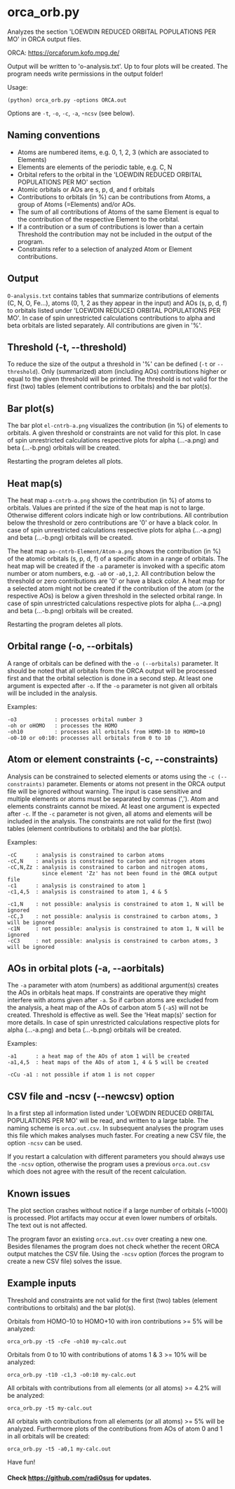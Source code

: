 orca_orb.py 
===========

Analyzes the section 'LOEWDIN REDUCED ORBITAL POPULATIONS PER MO' in ORCA output files.

ORCA: https://orcaforum.kofo.mpg.de/

Output will be written to 'o-analysis.txt'. Up to four plots will be created.
The program needs write permissions in the output folder!

Usage:
    
    (python) orca_orb.py -options ORCA.out

Options are `-t`, `-o`, `-c`, `-a`, -`ncsv` (see below).


Naming conventions
------------------
* Atoms are numbered items, e.g. 0, 1, 2, 3 (which are associated to Elements)
* Elements are elements of the periodic table, e.g. C, N
* Orbital refers to the orbital in the 'LOEWDIN REDUCED ORBITAL POPULATIONS PER MO' section
* Atomic orbitals or AOs are s, p, d, and f orbitals
* Contributions to orbitals (in %) can be contributions from Atoms, a group of Atoms (=Elements) 
  and/or AOs. 
* The sum of all contributions of Atoms of the same Element is equal to the contribution of the respective 
  Element to the orbital.
* If a contribution or a sum of contributions is lower than a certain Threshold the contribution may
  not be included in the output of the program.
* Constraints refer to a selection of analyzed Atom or Element contributions.


Output
------
`O-analysis.txt` contains tables that summarize contributions of elements (C, N, O, Fe...), 
atoms (0, 1, 2 as they appear in the input) and AOs (s, p, d, f) to orbitals listed under 
'LOEWDIN REDUCED ORBITAL POPULATIONS PER MO'. In case of spin unrestricted calculations 
contributions to alpha and beta orbitals are listed separately. All contributions are given in '%'.


Threshold (-t, --threshold)
---------------------------
To reduce the size of the output a threshold in '%' can be defined (`-t` or `--threshold`). Only
(summarized) atom (including AOs) contributions higher or equal to the given threshold will
be printed. The threshold is not valid for the first (two) tables (element contributions to orbitals)
and the bar plot(s).


Bar plot(s)
-----------
The bar plot `el-cntrb-a.png` visualizes the contribution (in %) of elements to orbitals. A given
threshold or constraints are not valid for this plot. In case of spin unrestricted calculations 
respective plots for alpha (...-a.png) and beta (...-b.png) orbitals will be created.

Restarting the program deletes all plots.


Heat map(s)
-----------
The heat map `a-cntrb-a.png` shows the contribution (in %) of atoms to orbitals. Values are printed
if the size of the heat map is not to large. Otherwise different colors indicate high or low 
contributions. All contribution below the threshold or zero contributions are '0' or have a black color.
In case of spin unrestricted calculations respective plots for alpha (...-a.png) and beta (...-b.png) 
orbitals will be created.

The heat map `ao-cntrb-Element/Atom-a.png` shows the contribution (in %) of the atomic orbitals (s, p, d, f) 
of a specific atom in a range of orbitals. The heat map will be created if the `-a` parameter is invoked with 
a specific atom number or atom numbers, e.g. `-a0` or `-a0,1,2`.
All contribution below the threshold or zero contributions are '0' or have a black color. A heat map
for a selected atom might not be created if the contribution of the atom (or the respective AOs) is 
below a given threshold in the selected orbital range.
In case of spin unrestricted calculations respective plots for alpha (...-a.png) and beta (...-b.png) 
orbitals will be created. 

Restarting the program deletes all plots.


Orbital range (-o, --orbitals)
------------------------------
A range of orbitals can be defined with the `-o (--orbitals)` parameter. It should be noted that all
orbitals from the ORCA output will be processed first and that the orbital selection is done in a
second step. 
At least one argument is expected after `-o`. If the `-o` parameter is not given all orbitals will 
be included in the analysis.

Examples:
    
    -o3            : processes orbital number 3
    -oh or oHOMO   : processes the HOMO
    -oh10          : processes all orbitals from HOMO-10 to HOMO+10
    -o0-10 or o0:10: processes all orbitals from 0 to 10


Atom or element constraints (-c, --constraints)
-----------------------------------------------
Analysis can be constrained to selected elements or atoms using the `-c (--constraints)` parameter. Elements 
or atoms not present in the ORCA output file will be ignored without warning. The input is case sensitive and  
multiple elements or atoms must be separated by commas (','). Atom and elements constraints cannot be mixed.
At least one argument is expected after `-c`. If the `-c` parameter is not given, all atoms and elements
will be included in the analysis. The constraints are not valid for the first (two) tables (element contributions 
to orbitals) and the bar plot(s).

Examples:
    
    -cC      : analysis is constrained to carbon atoms
    -cC,N    : analysis is constrained to carbon and nitrogen atoms
    -cC,N,Zz : analysis is constrained to carbon and nitrogen atoms, 
               since element 'Zz' has not been found in the ORCA output file 
    -c1      : analysis is constrained to atom 1
    -c1,4,5  : analysis is constrained to atom 1, 4 & 5
    
    -c1,N    : not possible: analysis is constrained to atom 1, N will be ignored
    -cC,3    : not possible: analysis is constrained to carbon atoms, 3 will be ignored
    -c1N     : not possible: analysis is constrained to atom 1, N will be ignored
    -cC3     : not possible: analysis is constrained to carbon atoms, 3 will be ignored

    
AOs in orbital plots (-a, --aorbitals)
--------------------------------------
The `-a` parameter with atom (numbers) as additional argument(s) creates the AOs in orbitals heat maps. 
If constraints are operative they might interfere with atoms given after `-a`. So if carbon atoms are excluded
from the analysis, a heat map of the AOs of carbon atom 5 (`-a5`) will not be created. Threshold is effective 
as well. See the 'Heat map(s)' section for more details.
In case of spin unrestricted calculations respective plots for alpha (...-a.png) and beta (...-b.png) 
orbitals will be created. 

Examples:
    
    -a1      : a heat map of the AOs of atom 1 will be created
    -a1,4,5  : heat maps of the AOs of atom 1, 4 & 5 will be created
    
    -cCu -a1 : not possible if atom 1 is not copper
    

CSV file and -ncsv (--newcsv) option
------------------------------------
In a first step all information listed under 'LOEWDIN REDUCED ORBITAL POPULATIONS PER MO' will be read,
and written to a large table. The naming scheme is `orca.out.csv`. In subsequent analyses the program
uses this file which makes analyses much faster. For creating a new CSV file, the option `-ncsv` can be used.

If you restart a calculation with different parameters you should always use the `-ncsv` option, otherwise
the program uses a previous `orca.out.csv` which does not agree with the result of the recent calculation.


Known issues
------------
The plot section crashes without notice if a large number of orbitals (~1000) is processed. Plot artifacts
may occur at even lower numbers of orbitals. The text out is not affected.

The program favor an existing `orca.out.csv` over creating a new one. Besides filenames the program
does not check whether the recent ORCA output matches the CSV file. Using the `-ncsv` option (forces the 
program to create a new CSV file) solves the issue.

                                                                                              
Example inputs
--------------
Threshold and constraints are not valid for the first (two) tables (element contributions to orbitals)
and the bar plot(s).

Orbitals from HOMO-10 to HOMO+10 with iron contributions >= 5% will be analyzed: 

    orca_orb.py -t5 -cFe -oh10 my-calc.out
    
Orbitals from 0 to 10 with contributions of atoms 1 & 3 >= 10% will be analyzed:
    
    orca_orb.py -t10 -c1,3 -o0:10 my-calc.out
    
All orbitals with contributions from all elements (or all atoms) >= 4.2% will be analyzed:
    
    orca_orb.py -t5 my-calc.out
    
All orbitals with contributions from all elements (or all atoms) >= 5% will be analyzed. Furthermore 
plots of the contributions from AOs of atom 0 and 1 in all orbitals will be created:
    
    orca_orb.py -t5 -a0,1 my-calc.out
    
 
Have fun!


#### Check https://github.com/radi0sus for updates.
